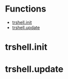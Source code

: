 # Functions
- [trshell.init](#trshell.init)
- [trshell.update](#trshell.update)
# trshell.init

# trshell.update

